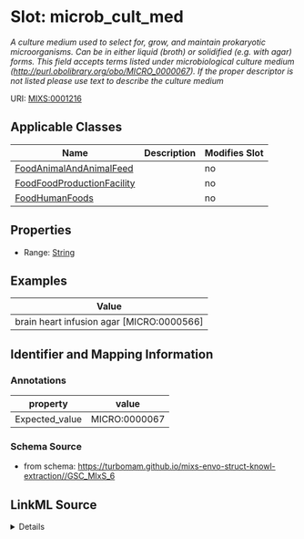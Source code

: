 # Slot: microb_cult_med


_A culture medium used to select for, grow, and maintain prokaryotic microorganisms. Can be in either liquid (broth) or solidified (e.g. with agar) forms. This field accepts terms listed under microbiological culture medium (http://purl.obolibrary.org/obo/MICRO_0000067). If the proper descriptor is not listed please use text to describe the culture medium_



URI: [MIXS:0001216](https://w3id.org/mixs/0001216)



<!-- no inheritance hierarchy -->




## Applicable Classes

| Name | Description | Modifies Slot |
| --- | --- | --- |
[FoodAnimalAndAnimalFeed](FoodAnimalAndAnimalFeed.md) |  |  no  |
[FoodFoodProductionFacility](FoodFoodProductionFacility.md) |  |  no  |
[FoodHumanFoods](FoodHumanFoods.md) |  |  no  |







## Properties

* Range: [String](String.md)






## Examples

| Value |
| --- |
| brain heart infusion agar [MICRO:0000566] |

## Identifier and Mapping Information





### Annotations

| property | value |
| --- | --- |
| Expected_value | MICRO:0000067 |



### Schema Source


* from schema: https://turbomam.github.io/mixs-envo-struct-knowl-extraction//GSC_MIxS_6




## LinkML Source

<details>
```yaml
name: microb_cult_med
annotations:
  Expected_value:
    tag: Expected_value
    value: MICRO:0000067
description: A culture medium used to select for, grow, and maintain prokaryotic microorganisms.
  Can be in either liquid (broth) or solidified (e.g. with agar) forms. This field
  accepts terms listed under microbiological culture medium (http://purl.obolibrary.org/obo/MICRO_0000067).
  If the proper descriptor is not listed please use text to describe the culture medium
title: microbiological culture medium
notes:
- culture
- microbiological
examples:
- value: brain heart infusion agar [MICRO:0000566]
from_schema: https://turbomam.github.io/mixs-envo-struct-knowl-extraction//GSC_MIxS_6
rank: 1000
string_serialization: '{text}|{termLabel} [{termID}]'
slot_uri: MIXS:0001216
multivalued: false
alias: microb_cult_med
domain_of:
- FoodAnimalAndAnimalFeed
- FoodFoodProductionFacility
- FoodHumanFoods
range: string
required: false
recommended: false

```
</details>